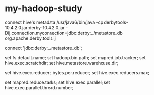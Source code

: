 my-hadoop-study
===============

connect hive's metadata
/usr/java6/bin/java -cp derbytools-10.4.2.0.jar:derby-10.4.2.0.jar -Dij.connection.myconnection=jdbc:derby:../metastore_db org.apache.derby.tools.ij 

connect 'jdbc:derby:../metastore_db';

set fs.default.name;
set hadoop.bin.path;
set mapred.job.tracker;
set hive.exec.scratchdir;
set hive.metastore.warehouse.dir;

set hive.exec.reducers.bytes.per.reducer;
set hive.exec.reducers.max;

set mapred.reduce.tasks;
set hive.exec.parallel;
set hive.exec.parallel.thread.number;